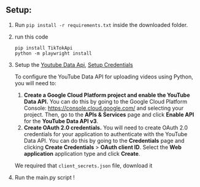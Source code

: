 ﻿
## Setup:

1. Run `pip install -r requirements.txt` inside the downloaded folder.
2. run this code
    ```
    pip install TikTokApi
    python -m playwright install
    ```
3. Setup the [Youtube Data Api](https://developers.google.com/youtube/v3), [Setup Credentials](https://developers.google.com/youtube/v3/quickstart/python#step_1_set_up_your_project_and_credentials)


    To configure the YouTube Data API for uploading videos using Python, you will need to:

    1. **Create a Google Cloud Platform project and enable the YouTube Data API.** You can do this by going to the Google Cloud Platform Console: https://console.cloud.google.com/ and selecting your project. Then, go to the **APIs & Services** page and click **Enable API** for the **YouTube Data API v3**.
    2. **Create OAuth 2.0 credentials.** You will need to create OAuth 2.0 credentials for your application to authenticate with the YouTube Data API. You can do this by going to the **Credentials** page and clicking **Create Credentials** > **OAuth client ID**. Select the **Web application** application type and click **Create**.

    We required that `client_secrets.json` file, download it


6. Run the main.py script !

